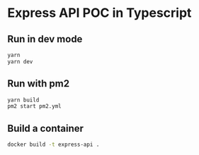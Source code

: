 # Express API POC in Typescript

## Run in dev mode

```bash
yarn
yarn dev
```

## Run with pm2

```bash
yarn build
pm2 start pm2.yml
```

## Build a container

```bash
docker build -t express-api .
```
